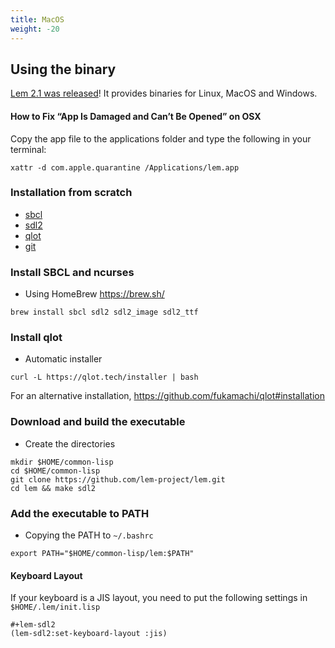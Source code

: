```yaml
---
title: MacOS
weight: -20
---
```

## Using the binary
    
[Lem 2.1 was released](https://github.com/lem-project/lem/releases/tag/v2.1.0)! It provides binaries for Linux, MacOS and Windows.


#### How to Fix “App Is Damaged and Can’t Be Opened” on OSX 
Copy the app file to the applications folder and type the following in your terminal:
```
xattr -d com.apple.quarantine /Applications/lem.app
```
	
### Installation from scratch
- [sbcl](https://www.sbcl.org/)
- [sdl2](https://www.libsdl.org/)
- [qlot](https://github.com/fukamachi/qlot)
- [git](https://git-scm.com/)
    

### Install SBCL and ncurses
- Using HomeBrew https://brew.sh/
    
```
brew install sbcl sdl2 sdl2_image sdl2_ttf
```

### Install qlot
- Automatic installer
```
curl -L https://qlot.tech/installer | bash
```
For an alternative installation, https://github.com/fukamachi/qlot#installation


### Download and build the executable
    
- Create the directories

```
mkdir $HOME/common-lisp
cd $HOME/common-lisp
git clone https://github.com/lem-project/lem.git
cd lem && make sdl2
```

### Add the executable to PATH
- Copying the PATH to `~/.bashrc`
```
export PATH="$HOME/common-lisp/lem:$PATH"
```

#### Keyboard Layout

If your keyboard is a JIS layout, you need to put the following settings in `$HOME/.lem/init.lisp`

```common-lisp
#+lem-sdl2
(lem-sdl2:set-keyboard-layout :jis)
```
